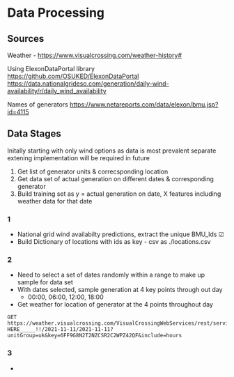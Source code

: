 # Data Processing

## Sources

Weather - https://www.visualcrossing.com/weather-history#

Using ElexonDataPortal library https://github.com/OSUKED/ElexonDataPortal
https://data.nationalgrideso.com/generation/daily-wind-availability/r/daily_wind_availability

Names of generators https://www.netareports.com/data/elexon/bmu.jsp?id=4115

## Data Stages

Initally starting with only wind options as data is most prevalent separate extening implementation will be required in future

1. Get list of generator units & correcsponding location
2. Get data set of actual generation on different dates & corresponding generator
3. Build training set as y = actual generation on date, X features including weather data for that date

### 1

- National grid wind availabilty predictions, extract the unique BMU_Ids &#9745;
- Build Dictionary of locations with ids as key - csv as ./locations.csv

### 2

- Need to select a set of dates randomly within a range to make up sample for data set
- With dates selected, sample generation at 4 key points through out day
    - 00:00, 06:00, 12:00, 18:00
- Get weather for location of generator at the 4 points throughout day
```HTTPRequest
GET https://weather.visualcrossing.com/VisualCrossingWebServices/rest/services/timeline/!!_____LOCATION HERE_____!!/2021-11-11/2021-11-11?unitGroup=uk&key=6FF9G8N2T2NZCSR2C2WPZ42QF&include=hours
```

### 3

- 